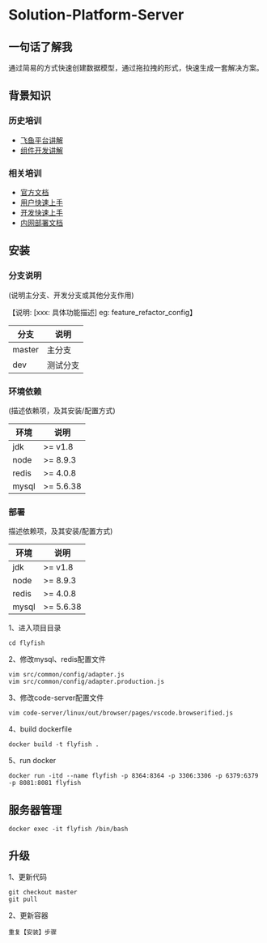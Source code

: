 # Solution-Platform-Server

## 一句话了解我

通过简易的方式快速创建数据模型，通过拖拉拽的形式，快速生成一套解决方案。

## 背景知识

### 历史培训

 - [飞鱼平台讲解](http://docs.aiops.cloudwise.com/zh/flyfish)
 - [组件开发讲解](http://docs.aiops.cloudwise.com/zh/flyfish/component/develop.html)

### 相关培训

 - [官方文档](http://docs.aiops.cloudwise.com/zh/flyfish/getting-started/)
 - [用户快速上手](http://docs.aiops.cloudwise.com/zh/flyfish/getting-started/)
 - [开发快速上手](http://docs.aiops.cloudwise.com/zh/flyfish/component/basic.html)
 - [内网部署文档](http://docs.aiops.cloudwise.com/zh/flyfish/deploy.html)

## 安装

### 分支说明

(说明主分支、开发分支或其他分支作用)

【说明: [xxx: 具体功能描述] eg: feature_refactor_config】

| 分支        | 说明        |
| ----------- | ----------- |
| master      | 主分支      |
| dev         | 测试分支    |

### 环境依赖

(描述依赖项，及其安装/配置方式)

| 环境  | 说明      |
| ----- | --------- |
| jdk   | >= v1.8   |
| node  | >= 8.9.3  |
| redis | >= 4.0.8  |
| mysql | >= 5.6.38 |

### 部署
描述依赖项，及其安装/配置方式)

| 环境  | 说明      |
| ----- | --------- |
| jdk   | >= v1.8   |
| node  | >= 8.9.3  |
| redis | >= 4.0.8  |
| mysql | >= 5.6.38 |

1、进入项目目录
```
cd flyfish
```
2、修改mysql、redis配置文件
```
vim src/common/config/adapter.js
vim src/common/config/adapter.production.js
```
3、修改code-server配置文件
```
vim code-server/linux/out/browser/pages/vscode.browserified.js
```

4、build dockerfile
```
docker build -t flyfish .
```

5、run docker
```
docker run -itd --name flyfish -p 8364:8364 -p 3306:3306 -p 6379:6379 -p 8081:8081 flyfish
```

## 服务器管理

```
docker exec -it flyfish /bin/bash
```

## 升级
1、更新代码
```
git checkout master
git pull
```
2、更新容器
```
重复【安装】步骤
```
